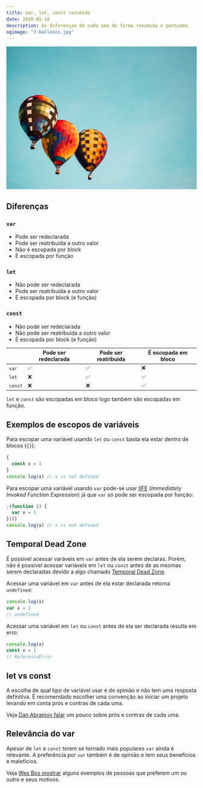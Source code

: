 ```yaml
---
title: var, let, const resumido
date: 2020-05-18
description: As diferenças de cada uma de forma resumida e pontuada.
ogimage: "3-balloons.jpg"
---
```


![three balloons](3-balloons.jpg)

## Diferenças

### `var`

- Pode ser redeclarada
- Pode ser reatribuída a outro valor
- Não é escopada por block
- É escopada por função

### `let`

- Não pode ser redeclarada
- Pode ser reatribuída a outro valor
- É escopada por block (e função)

### `const`

- Não pode ser redeclarada
- Não pode ser reatribuída a outro valor
- É escopada por block (e função)

|         | Pode ser redeclarada | Pode ser reatribuida | É escopada em bloco |
| ------- | -------------------- | -------------------- | ------------------- |
| `var`   | ✅                   | ✅                   | ❌                  |
| `let`   | ❌                   | ✅                   | ✅                  |
| `const` | ❌                   | ❌                   | ✅                  |

`let` e `const` são escopadas em bloco logo também são escopadas em função.

## Exemplos de escopos de variáveis

Para escopar uma variável usando `let` ou `const` basta ela estar dentro de blocos (`{}`):

```js
{
  const x = 1
}
console.log(x) // x is not defined
```

Para escopar uma variável usando `var` pode-se usar [IIFE](http://benalman.com/news/2010/11/immediately-invoked-function-expression/) (_Immediately Invoked Function Expression_) já que `var` só pode ser escopada por função:

```js
;(function () {
  var x = 1
})()
console.log(x) // x is not defined
```

## Temporal Dead Zone

É possível acessar varáveis em `var` antes de ela serem declaras. Porém, não é possível acessar variáveis em `let` ou `const` antes de as mesmas serem declaradas devido a algo chamado [Temporal Dead Zone](https://wesbos.com/temporal-dead-zone).

Acessar uma variável em `var` antes de ela estar declarada retorna `undefined`:

```js
console.log(x)
var x = 1
// undefined
```

Acessar uma variável em `let` ou `const` antes de ela ser declarada resulta em erro:

```js
console.log(x)
const x = 1
// ReferenceError
```

## let vs const

A escolha de qual tipo de variável usar é de opinião e não tem uma resposta definitiva. É recomendado escolher uma convenção ao iniciar um projeto levando em conta prós e contras de cada uma.

Veja [Dan Abramov falar](https://overreacted.io/on-let-vs-const/) um pouco sobre prós e contras de cada uma.

## Relevância do var

Apesar de `let` e `const` terem se tornado mais populares `var` ainda é relevante. A preferência por `var` também é de opinião e tem seus benefícios e malefícios.

Veja [Wes Bos mostrar](https://wesbos.com/is-var-dead) alguns exemplos de pessoas que preferem um ou outro e seus motivos.
